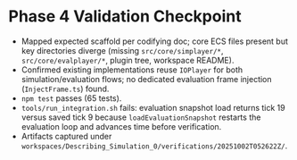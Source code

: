 # Phase 4 Validation Checkpoint
- Mapped expected scaffold per codifying doc; core ECS files present but key directories diverge (missing `src/core/simplayer/*`, `src/core/evalplayer/*`, plugin tree, workspace README).
- Confirmed existing implementations reuse `IOPlayer` for both simulation/evaluation flows; no dedicated evaluation frame injection (`InjectFrame.ts`) found.
- `npm test` passes (65 tests).
- `tools/run_integration.sh` fails: evaluation snapshot load returns tick 19 versus saved tick 9 because `loadEvaluationSnapshot` restarts the evaluation loop and advances time before verification.
- Artifacts captured under `workspaces/Describing_Simulation_0/verifications/20251002T052622Z/`.
